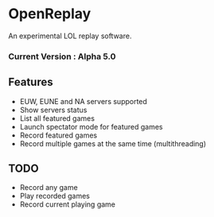 # OpenReplay
An experimental LOL replay software.

### Current Version : Alpha 5.0

## Features

- EUW, EUNE and NA servers supported
- Show servers status
- List all featured games
- Launch spectator mode for featured games
- Record featured games
- Record multiple games at the same time (multithreading)

## TODO

- Record any game
- Play recorded games
- Record current playing game